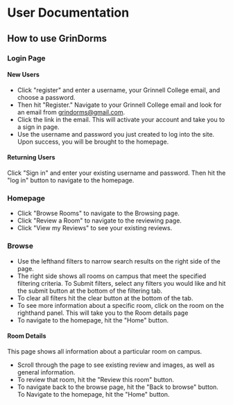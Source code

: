 # User Documentation
## How to use GrinDorms

### Login Page
#### New Users
- Click "register" and enter a username, your Grinnell College email, and choose a password.
- Then hit "Register." Navigate to your Grinnell College email and look for an email from grindorms@gmail.com.
- Click the link in the email. This will activate your account and take you to a sign in page.
- Use the username and password you just created to log into the site. Upon success, you will be brought to the homepage.

#### Returning Users
Click "Sign in" and enter your existing username and password. Then hit the "log in" button to navigate to the homepage.

### Homepage
- Click "Browse Rooms" to navigate to the Browsing page.
- Click "Review a Room" to navigate to the reviewing page.
- Click "View my Reviews" to see your existing reviews.

### Browse
- Use the lefthand filters to narrow search results on the right side of the page.
- The right side shows all rooms on campus that meet the specified filtering criteria. To Submit filters, select any filters you would like and hit the submit button at the bottom of the filtering tab.
- To clear all filters hit the clear button at the bottom of the tab.
- To see more information about a specific room, click on the room on the righthand panel. This will take you to the Room details page
- To navigate to the homepage, hit the "Home" button.

#### Room Details
This page shows all information about a particular room on campus. 
- Scroll through the page to see existing review and images, as well as general information.
- To review that room, hit the "Review this room" button.
- To navigate back to the browse page, hit the "Back to browse" button. To Navigate to the homepage, hit the "Home" button.
